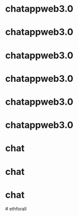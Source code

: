 # chatappweb3.0
# chatappweb3.0
# chatappweb3.0
# chatappweb3.0
# chatappweb3.0
# chatappweb3.0
# chat
# chat
# chat
#   e t h f o r a l l  
 